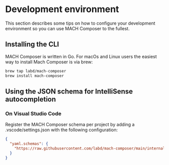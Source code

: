 # Development environment

This section describes some tips on how to configure your development
environment so you can use MACH Composer to the fullest.

## Installing the CLI

MACH Composer is written in Go. For macOs and Linux users the easiest way to
install Mach Composer is via brew:

```bash
brew tap labd/mach-composer
brew install mach-composer
```

## Using the JSON schema for IntelliSense autocompletion

### On Visual Studio Code

Register the MACH Composer schema per project by adding a .vscode/settings.json with the
following configuration:
```json
{
  "yaml.schemas": {
    "https://raw.githubusercontent.com/labd/mach-composer/main/internal/config/schemas/schema-1.yaml": "*.yml"
  }
}
```
